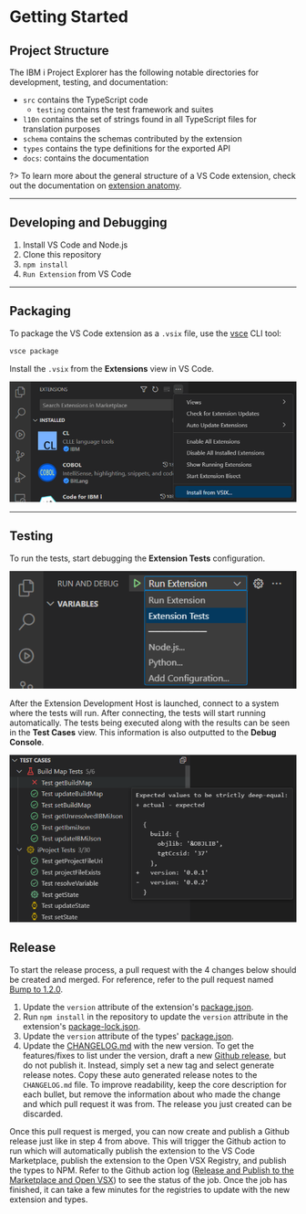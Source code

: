 # Getting Started

## Project Structure

The IBM i Project Explorer has the following notable directories for development, testing, and documentation:

- `src` contains the TypeScript code
  - `testing` contains the test framework and suites
- `l10n` contains the set of strings found in all TypeScript files for translation purposes
- `schema` contains the schemas contributed by the extension
- `types` contains the type definitions for the exported API
- `docs`: contains the documentation

?> To learn more about the general structure of a VS Code extension, check out the documentation on [extension anatomy](https://code.visualstudio.com/api/get-started/extension-anatomy).

---

## Developing and Debugging

1. Install VS Code and Node.js
2. Clone this repository
3. `npm install`
4. `Run Extension` from VS Code

---

## Packaging

To package the VS Code extension as a `.vsix` file, use the [vsce](https://code.visualstudio.com/api/working-with-extensions/publishing-extension#vsce) CLI tool:

```bash
vsce package
```

Install the `.vsix` from the **Extensions** view in VS Code.

![Install from .vsix](../../assets/Developing_01.png)

---

## Testing

To run the tests, start debugging the **Extension Tests** configuration.

![Run Extension Tests](../../assets/Developing_02.png)

After the Extension Development Host is launched, connect to a system where the tests will run. After connecting, the tests will start running automatically. The tests being executed along with the results can be seen in the **Test Cases** view. This information is also outputted to the **Debug Console**.

![Tests Cases View](../../assets/Developing_03.png)

## Release

To start the release process, a pull request with the 4 changes below should be created and merged. For reference, refer to the pull request named [Bump to 1.2.0](https://github.com/IBM/vscode-ibmi-projectexplorer/pull/162).

1. Update the `version` attribute of the extension's [package.json](https://github.com/IBM/vscode-ibmi-projectexplorer/blob/main/package.json).
2. Run `npm install` in the repository to update the `version` attribute in the extension's [package-lock.json](https://github.com/IBM/vscode-ibmi-projectexplorer/blob/main/package-lock.json).
3. Update the `version` attribute of the types' [package.json](https://github.com/IBM/vscode-ibmi-projectexplorer/blob/main/types/package.json).
4. Update the [CHANGELOG.md](https://github.com/IBM/vscode-ibmi-projectexplorer/blob/main/CHANGELOG.md) with the new version. To get the features/fixes to list under the version, draft a new [Github release](https://github.com/IBM/vscode-ibmi-projectexplorer/releases), but do not publish it. Instead, simply set a new tag and select generate release notes. Copy these auto generated release notes to the `CHANGELOG.md` file. To improve readability, keep the core description for each bullet, but remove the information about who made the change and which pull request it was from. The release you just created can be discarded.

Once this pull request is merged, you can now create and publish a Github release just like in step 4 from above. This will trigger the Github action to run which will automatically publish the extension to the VS Code Marketplace, publish the extension to the Open VSX Registry, and publish the types to NPM. Refer to the Github action log ([Release and Publish to the Marketplace and Open VSX](https://github.com/IBM/vscode-ibmi-projectexplorer/actions/workflows/release.yaml)) to see the status of the job. Once the job has finished, it can take a few minutes for the registries to update with the new extension and types.
